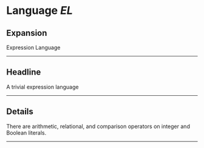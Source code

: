 # Language *EL*
## Expansion
Expression Language

---
## Headline
A trivial expression language

---
## Details
There are arithmetic, relational, and comparison operators on integer and Boolean literals.

---
